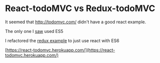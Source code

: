# React-todoMVC vs Redux-todoMVC

It seemed that http://todomvc.com/ didn't have a good react example.

The only one I [saw](https://github.com/tastejs/todomvc/tree/gh-pages/examples/react) used ES5

I refactored the [redux example]( https://github.com/reactjs/redux/tree/master/examples/todomvc) to just use react with ES6

[https://react-todomvc.herokuapp.com/](https://react-todomvc.herokuapp.com/)
